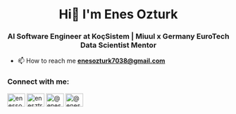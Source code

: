 <h1 align="center">Hi👋 I'm Enes Ozturk</h1>
<h3 align="center">AI Software Engineer at KoçSistem | Miuul x Germany EuroTech Data Scientist Mentor</h3>

- 📫 How to reach me **enesozturk7038@gmail.com**

<h3 align="left">Connect with me:</h3>
<p align="left">
<a href="https://linkedin.com/in/enessoztrk" target="blank"><img align="center" src="https://raw.githubusercontent.com/rahuldkjain/github-profile-readme-generator/master/src/images/icons/Social/linked-in-alt.svg" alt="enessoztrk" height="30" width="40" /></a>
<a href="https://kaggle.com/enesztrk" target="blank"><img align="center" src="https://raw.githubusercontent.com/rahuldkjain/github-profile-readme-generator/master/src/images/icons/Social/kaggle.svg" alt="enesztrk" height="30" width="40" /></a>
<a href="https://medium.com/@enessoztrk" target="blank"><img align="center" src="https://raw.githubusercontent.com/rahuldkjain/github-profile-readme-generator/master/src/images/icons/Social/medium.svg" alt="@enessoztrk" height="30" width="40" /></a>
<a href="https://www.youtube.com/channel/UCjI09eB-tJsrsW6ecXV706Q" target="blank"><img align="center" src="https://raw.githubusercontent.com/rahuldkjain/github-profile-readme-generator/master/src/images/icons/Social/youtube.svg" alt="@enessoztrk" height="30" width="40" /></a>
</p>
